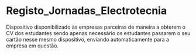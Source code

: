 # Registo_Jornadas_Electrotecnia

Dispositivo disponibilizado às empresas parceiras de maneira a obterem o CV dos estudantes sendo apenas necessário os estudantes passarem o seu cartão nesse mesmo dispositivo, enviando automaticamente para a empresa em questão.

